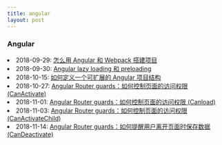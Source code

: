 ```yaml
---
title: angular
layout: post
---
```

### Angular

<li>2018-09-29: <a class="post-list" href="/2018/09/29/angular-webpack.html">怎么用 Angular 和 Webpack 搭建项目</a></li>

<li>2018-09-30: <a class="post-list" href="/2018/09/30/angular-lazy-loading.html">Angular lazy loading 和 preloading</a></li>

<li>2018-10-15: <a class="post-list" href="/2018/10/15/angular-scalable-project-structure.html">如何定义一个可扩展的 Angular 项目结构</a></li>

<li>2018-10-27: <a class="post-list" href="/2018/10/27/angular-routing-guards.html">Angular Router guards：如何控制页面的访问权限 (CanActivate)</a></li>

<li>2018-11-01: <a class="post-list" href="/2018/11/01/angular-routing-guard-canload.html">Angular Router guards：如何控制页面的访问权限 (Canload)</a></li>

<li>2018-11-03: <a class="post-list" href="/2018/11/03/angular-routing-guard-CanActivateChild.html">Angular Router guards：如何控制页面的访问权限 (CanActivateChild)</a></li>

<li>2018-11-14: <a class="post-list" href="/2018/11/14/angular-routing-guard-candeactivate.html">Angular Router guards：如何提醒用户离开页面时保存数据 (CanDeactivate)</a></li>
